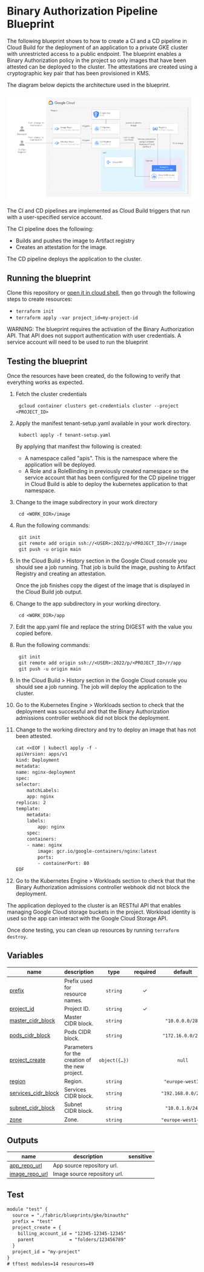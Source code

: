 # Binary Authorization Pipeline Blueprint

The following blueprint shows to how to create a CI and a CD pipeline in Cloud Build for the deployment of an application to a private GKE cluster with unrestricted access to a public endpoint. The blueprint enables a Binary Authorization policy in the project so only images that have been attested can be deployed to the cluster. The attestations are created using a cryptographic key pair that has been provisioned in KMS.

The diagram below depicts the architecture used in the blueprint.

![Architecture](diagram.png)

The CI and CD pipelines are implemented as Cloud Build triggers that run with a user-specified service account. 

The CI pipeline does the following:

* Builds and pushes the image to Artifact registry
* Creates an attestation for the image.

The CD pipeline deploys the application to the cluster.

## Running the blueprint

Clone this repository or [open it in cloud shell](https://ssh.cloud.google.com/cloudshell/editor?cloudshell_git_repo=https%3A%2F%2Fgithub.com%2Fterraform-google-modules%2Fcloud-foundation-fabric&cloudshell_print=cloud-shell-readme.txt&cloudshell_working_dir=blueprints%2Fcloud-operations%2Fbinauthz), then go through the following steps to create resources:

* `terraform init`
* `terraform apply -var project_id=my-project-id`

WARNING: The blueprint requires the activation of the Binary Authorization API. That API does not support authentication with user credentials. A service account will need to be used to run the blueprint

## Testing the blueprint

Once the resources have been created, do the following to verify that everything works as expected.

1. Fetch the cluster credentials

        gcloud container clusters get-credentials cluster --project <PROJECT_ID>
    
2. Apply the manifest tenant-setup.yaml available in your work directory.

        kubectl apply -f tenant-setup.yaml

   By applying that manifest thw following is created:

    * A namespace called "apis". This is the namespace where the application will be deployed. 
    * A Role and a RoleBinding in previously created namespace so the service account that has been configured for the CD pipeline trigger in Cloud Build is able to deploy the kubernetes application to that namespace.

3. Change to the image subdirectory in your work directory

        cd <WORK_DIR>/image 

4. Run the following commands:

        git init
        git remote add origin ssh://<USER>:2022/p/<PROJECT_ID>/r/image
        git push -u origin main

4. In the Cloud Build > History section in the Google Cloud console you should see a job running. That job is build the image, pushing to Artifact Registry and creating an attestation.

    Once the job finishes copy the digest of the image that is displayed in the Cloud Build job output.

5. Change to the app subdirectory in your working directory.

        cd <WORK_DIR>/app

6. Edit the app.yaml file and replace the string DIGEST with the value you copied before.

7. Run the following commands:

        git init
        git remote add origin ssh://<USER>:2022/p/<PROJECT_ID>/r/app
        git push -u origin main

8. In the Cloud Build > History section in the Google Cloud console you should see a job running. The job will deploy the application to the cluster.

9. Go to the Kubernetes Engine > Workloads section to check that the deployment was successful and that the Binary Authorization admissions controller webhook did not block the deployment.

10. Change to the working directory and try to deploy an image that has not been attested.

        cat <<EOF | kubectl apply -f -
        apiVersion: apps/v1
        kind: Deployment
        metadata:
        name: nginx-deployment
        spec:
        selector:
            matchLabels:
            app: nginx
        replicas: 2 
        template:
            metadata:
            labels:
                app: nginx
            spec:
            containers:
            - name: nginx
                image: gcr.io/google-containers/nginx:latest
                ports:
                - containerPort: 80
        EOF


9. Go to the Kubernetes Engine > Workloads section to check that that the Binary Authorization admissions controller webhook did not block the deployment.

The application deployed to the cluster is an RESTful API that enables managing Google Cloud storage buckets in the project. Workload identity is used so the app can interact with the Google Cloud Storage API.

Once done testing, you can clean up resources by running `terraform destroy`.
<!-- BEGIN TFDOC -->

## Variables

| name | description | type | required | default |
|---|---|:---:|:---:|:---:|
| [prefix](variables.tf#L29) | Prefix used for resource names. | <code>string</code> | ✓ |  |
| [project_id](variables.tf#L47) | Project ID. | <code>string</code> | ✓ |  |
| [master_cidr_block](variables.tf#L17) | Master CIDR block. | <code>string</code> |  | <code>&#34;10.0.0.0&#47;28&#34;</code> |
| [pods_cidr_block](variables.tf#L23) | Pods CIDR block. | <code>string</code> |  | <code>&#34;172.16.0.0&#47;20&#34;</code> |
| [project_create](variables.tf#L38) | Parameters for the creation of the new project. | <code title="object&#40;&#123;&#10;  billing_account_id &#61; string&#10;  parent             &#61; string&#10;&#125;&#41;">object&#40;&#123;&#8230;&#125;&#41;</code> |  | <code>null</code> |
| [region](variables.tf#L52) | Region. | <code>string</code> |  | <code>&#34;europe-west1&#34;</code> |
| [services_cidr_block](variables.tf#L58) | Services CIDR block. | <code>string</code> |  | <code>&#34;192.168.0.0&#47;24&#34;</code> |
| [subnet_cidr_block](variables.tf#L64) | Subnet CIDR block. | <code>string</code> |  | <code>&#34;10.0.1.0&#47;24&#34;</code> |
| [zone](variables.tf#L70) | Zone. | <code>string</code> |  | <code>&#34;europe-west1-c&#34;</code> |

## Outputs

| name | description | sensitive |
|---|---|:---:|
| [app_repo_url](outputs.tf#L17) | App source repository url. |  |
| [image_repo_url](outputs.tf#L22) | Image source repository url. |  |

<!-- END TFDOC -->

## Test

```hcl
module "test" {
  source = "./fabric/blueprints/gke/binauthz"
  prefix = "test"
  project_create = {
    billing_account_id = "12345-12345-12345"
    parent             = "folders/123456789"
  }
  project_id = "my-project"
}
# tftest modules=14 resources=49
```
